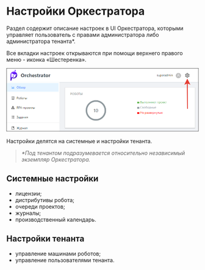 # Настройки Оркестратора

Раздел содержит описание настроек в UI Оркестратора, которыми управляет пользователь с правами администратора либо администратора тенанта\*. 

Все вкладки настроек открываются при помощи верхнего правого меню - иконка «Шестеренка».

![](../resources/settings/admin-settings-icon.png)

Настройки делятся на системные и настройки тенанта.

> *\*Под тенантом подразумевается относительно независимый экземпляр Оркестратора.*

## Системные настройки

  * лицензии; 
  * дистрибутивы робота;
  * очереди проектов; 
  * журналы; 
  * производственный календарь.


## Настройки тенанта

  * управление машинами роботов; 
  * управление пользователями тенанта.


